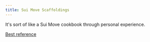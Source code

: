 ```yaml
---
title: Sui Move Scaffoldings
---
```


It's sort of like a Sui Move cookbook through personal experience.

[Best reference](https://examples.sui.io/index.html)
